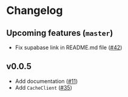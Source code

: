# Changelog

## Upcoming features (`master`)

- Fix supabase link in README.md file ([#42](https://github.com/makridenko/supadantic/issues/42))

## v0.0.5

- Add documentation ([#11](https://github.com/makridenko/supadantic/issues/11))
- Add `CacheClient` ([#35](https://github.com/makridenko/supadantic/issues/35))
